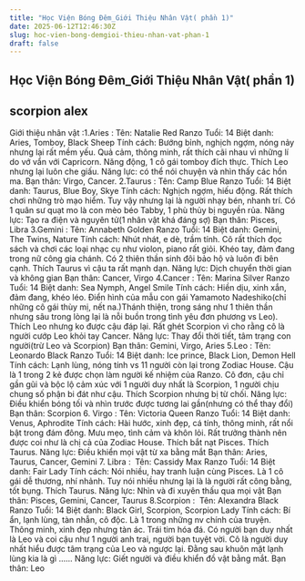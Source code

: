 ```yaml
---
title: "Học Viện Bóng Đêm_Giới Thiệu Nhân Vật( phần 1)"
date: 2025-06-12T12:46:30Z
slug: hoc-vien-bong-demgioi-thieu-nhan-vat-phan-1
draft: false
---
```


## Học Viện Bóng Đêm_Giới Thiệu Nhân Vật( phần 1)

## scorpion alex

Giới thiệu nhân vật :​1.Aries :​
Tên: Natalie Red Ranzo 
Tuổi: 14
Biệt danh: Aries, Tomboy, Black Sheep
Tính cách: Bướng bỉnh, nghịch ngợm, nóng nảy nhưng lại rất mềm yếu. Quả cảm, thông minh, rất thích cãi nhau vì những lí do vớ vẩn với Capricorn. Năng động, 1 cô gái tomboy đích thực. Thích Leo nhưng lại luôn che giấu.
Năng lực: có thể nói chuyện và nhìn thấy các hồn ma.
Bạn thân: Virgo, Cancer.
2.Taurus :​
Tên: Camp Blue Ranzo
Tuổi: 14
Biệt danh: Taurus, Blue Boy, Skye 
Tính cách: Nghịch ngợm, hiếu động. Rất thích chơi những trò mạo hiểm. Tuy vậy nhưng lại là người nhạy bén, nhanh trí. Có 1 quân sư quạt mo là con mèo béo Tabby, 1 phù thủy bị nguyền rủa.
Năng lực: Tạo ra điện và nguyên tử(1 nhân vật khá đáng sợ)
Bạn thân: Pisces, Libra
3.Gemini :​
Tên: Annabeth Golden Ranzo
Tuổi: 14
Biệt danh: Gemini, The Twins, Nature 
Tính cách: Nhút nhát, e dè, trầm tính. Cô rất thích đọc sách và chơi các loại nhạc cụ như violon, piano rất giỏi. Khéo tay, đảm đang trong nữ công gia chánh. Có 2 thiên thần sinh đôi bảo hộ và luôn đi bên cạnh. Thích Taurus vì cậu ta rất mạnh dạn.
Năng lực: Dịch chuyển thời gian và không gian
Bạn thân: Cancer, Virgo
​4.Cancer :​
Tên: Marina Silver Ranzo
Tuổi: 14
Biệt danh: Sea Nymph, Angel Smile
Tính cách: Hiền dịu, xinh xắn, đảm đang, khéo léo. Điển hình của mẫu con gái Yamamoto Nadeshiko(chỉ những cô gái thùy mị, nết na.)Thánh thiện, trong sáng như 1 thiên thần nhưng sâu trong lòng lại là nỗi buồn trong tình yêu đơn phương vs Leo). Thích Leo nhưng ko được cậu đáp lại. Rất ghét Scorpion vì cho rằng cô là người cướp Leo khỏi tay Cancer.
Năng lực: Thay đổi thời tiết, tâm trạng con người(trừ Leo và Scorpion) 
Bạn thân: Gemini, Virgo, Aries
5.Leo :​
Tên: Leonardo Black Ranzo
Tuổi: 14
Biệt danh: Ice prince, Black Lion, Demon Hell
Tính cách: Lạnh lùng, nóng tính vs 11 người còn lại trong Zodiac House. Cậu là 1 trong 2 kẻ được chọn làm người kế nhiệm của Ranzo. Cô đơn, cậu chỉ gần gũi và bộc lộ cảm xúc với 1 người duy nhất là Scorpion, 1 người chịu chung số phận bi đát như cậu. Thích Scorpion nhưng bị từ chối.
Năng lực: Điều khiển bóng tối và nhìn trước được tương lai gần(nhưng có thể thay đổi)
Bạn thân: Scorpion
6. Virgo :​
Tên: Victoria Queen Ranzo
Tuổi: 14
Biệt danh: Venus, Aphrodite
Tính cách: Hài hước, xinh đẹp, cá tính, thông minh, rất nổi bật trong đám đông. Mưu mẹo, tình cảm và khôn lỏi. Rất trưởng thành nên được coi như là chị cả của Zodiac House. Thích bắt nạt Pisces. Thích Taurus.
Năng lực: Điều khiển mọi vật từ xa bằng mắt
Bạn thân: Aries, Taurus, Cancer, Gemini
7. Libra :​ ​
Tên: Cassidy Max Ranzo
Tuổi: 14
Biệt danh: Fair Lady
Tính cách: Nói nhiều, hay tranh luận cùng Pisces. Là 1 cô gái dễ thương, nhí nhảnh. Tuy nói nhiều nhưng lại là là người rất công bằng, tốt bụng. Thích Taurus.
Năng lực: Nhìn và đi xuyên thấu qua mọi vật
Bạn thân: Pisces, Gemini, Cancer, Taurus
8.Scorpion :​ ​
Tên: Alexandra Black Ranzo​
Tuổi: 14​
Biệt danh: Black Girl, Scorpion, Scorpion Lady​
Tính cách: Bí ẩn, lạnh lùng, tàn nhẫn, cô độc. Là 1 trong những nv chính của truyện. Thông minh, xinh đẹp nhưng tàn ác. Trái tim hóa đá. Có người bạn duy nhất là Leo và coi cậu như 1 người anh trai, người bạn tuyệt vời. Cô là người duy nhất hiểu được tâm trạng của Leo và ngược lại. Đằng sau khuôn mặt lạnh lùng kia là gì ......​
Năng lực: Giết người và điều khiển đồ vật bằng mắt.​
Bạn thân: Leo​